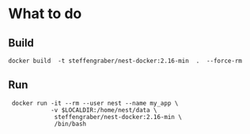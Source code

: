 # What to do

## Build

    docker build  -t steffengraber/nest-docker:2.16-min  .  --force-rm

## Run

     docker run -it --rm --user nest --name my_app \
                -v $LOCALDIR:/home/nest/data \
                 steffengraber/nest-docker:2.16-min \
                 /bin/bash
